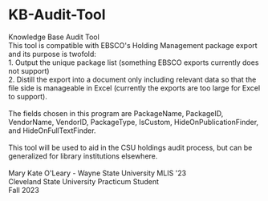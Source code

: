 # KB-Audit-Tool

Knowledge Base Audit Tool <br>
This tool is compatible with EBSCO's Holding Management package export and its purpose is twofold: <br>
    1. Output the unique package list (something EBSCO exports currently does not support) <br>
    2. Distill the export into a document only including relevant data so that the file side is manageable in Excel (currently the exports are too large for Excel to support). <br>
<br>
The fields chosen in this program are PackageName, PackageID, VendorName, VendorID, PackageType, IsCustom, HideOnPublicationFinder, and HideOnFullTextFinder. <br>
<br>
This tool will be used to aid in the CSU holdings audit process, but can be generalized for library institutions elsewhere. <br>
<br>
Mary Kate O'Leary - Wayne State University MLIS '23<br>
Cleveland State University Practicum Student<br>
Fall 2023
